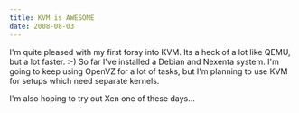 ```yaml
---
title: KVM is AWESOME 
date: 2008-08-03
---
```

I'm quite pleased with my first foray into KVM. Its a heck of a lot like QEMU, but a lot faster. :-) So far I've installed a Debian and Nexenta system. I'm going to keep using OpenVZ for a lot of tasks, but I'm planning to use KVM for setups which need separate kernels.

I'm also hoping to try out Xen one of these days...

